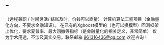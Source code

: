 # -
（远程兼职 / 时间灵活/ 结账及时，价钱可以商量） 计算机算法工程项目（金融量化方向，不要求金融知识）。 在已有的Xgboost模型的（也可以换模型）回测框架上优化，要求夏普率、最大回撤等指标（是金融量化的相关定义，非常简单） 仅为学术用途，不涉及真实交易。联系邮箱 961316436@qq.com 欢迎咨询！

